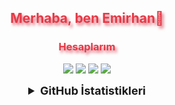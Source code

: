 <h2 align="center" style="color:#e63946;text-shadow: 3px 4px 4px rgba(205, 50, 70, 0.7);">Merhaba, ben Emirhan👋</h2>

<h3 align="center" style="color:#e63946;text-shadow: 3px 4px 4px rgba(205, 50, 70, 0.7);">Hesaplarım</h3>
<p align="center">
<a href="https://steamcommunity.com/id/emogooo/" target"blank_"><img src="https://img.shields.io/badge/steam%20-171a21.svg?&style=for-the-badge&logo=steam&logoColor=white"></a>
<a href="https://www.facebook.com/emogooo" target"blank_"><img src="https://img.shields.io/badge/facebook%20-171a21.svg?&style=for-the-badge&logo=facebook&logoColor=blue"></a>
<a href="https://www.youtube.com/@emogo" target"blank_"><img src="https://img.shields.io/badge/youtube%20-171a21.svg?&style=for-the-badge&logo=youtube&logoColor=red"></a>
<a href="https://www.linkedin.com/in/emogo/" target"blank_"><img src="https://img.shields.io/badge/linkedin%20-171a21.svg?&style=for-the-badge&logo=linkedin&logoColor=purple"></a>
<br>
</p>

<details align="center">
  <summary style="font-weight: bold; font-size: 18px">GitHub İstatistikleri</summary>
<img src="https://github-readme-stats.vercel.app/api?username=emogooo&show_icons=true&theme=tokyonight" width="%100" height="150px" alt="stats" />
<img src="https://github-readme-stats.vercel.app/api/top-langs/?username=emogooo&layout=compact&theme=tokyonight" width="%100" height="150px" alt="stats" />
<img src="https://github-profile-trophy.vercel.app/?username=emogooo&theme=nord" width="%100" height="150px" alt="stats" />
</details>
